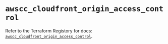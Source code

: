 # `awscc_cloudfront_origin_access_control`

Refer to the Terraform Registory for docs: [`awscc_cloudfront_origin_access_control`](https://registry.terraform.io/providers/hashicorp/awscc/0.70.0/docs/resources/cloudfront_origin_access_control).
